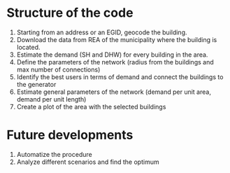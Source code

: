 # Structure of the code

1. Starting from an address or an EGID, geocode the building.
2. Download the data from REA of the municipality where the building is located.
3. Estimate the demand (SH and DHW) for every building in the area.
4. Define the parameters of the network 
   (radius from the buildings and max number of connections)
5. Identify the best users in terms of demand and connect the buildings to the generator
6. Estimate general parameters of the network (demand per unit area, demand per unit length)
7. Create a plot of the area with the selected buildings

# Future developments

1. Automatize the procedure
2. Analyze different scenarios and find the optimum












